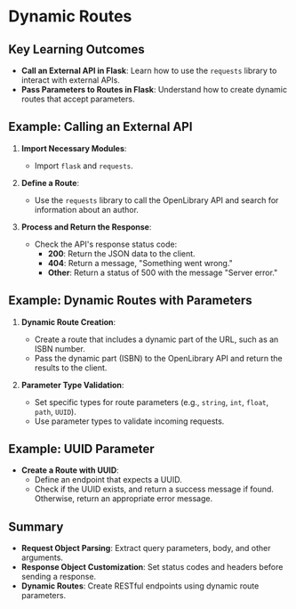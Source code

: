 # Dynamic Routes

## Key Learning Outcomes
- **Call an External API in Flask**: Learn how to use the `requests` library to interact with external APIs.
- **Pass Parameters to Routes in Flask**: Understand how to create dynamic routes that accept parameters.

## Example: Calling an External API
1. **Import Necessary Modules**: 
   - Import `flask` and `requests`.
   
2. **Define a Route**: 
   - Use the `requests` library to call the OpenLibrary API and search for information about an author.
   
3. **Process and Return the Response**: 
   - Check the API's response status code:
     - **200**: Return the JSON data to the client.
     - **404**: Return a message, "Something went wrong."
     - **Other**: Return a status of 500 with the message "Server error."

## Example: Dynamic Routes with Parameters
1. **Dynamic Route Creation**: 
   - Create a route that includes a dynamic part of the URL, such as an ISBN number.
   - Pass the dynamic part (ISBN) to the OpenLibrary API and return the results to the client.

2. **Parameter Type Validation**: 
   - Set specific types for route parameters (e.g., `string`, `int`, `float`, `path`, `UUID`).
   - Use parameter types to validate incoming requests.

## Example: UUID Parameter
- **Create a Route with UUID**: 
  - Define an endpoint that expects a UUID.
  - Check if the UUID exists, and return a success message if found. Otherwise, return an appropriate error message.

## Summary
- **Request Object Parsing**: Extract query parameters, body, and other arguments.
- **Response Object Customization**: Set status codes and headers before sending a response.
- **Dynamic Routes**: Create RESTful endpoints using dynamic route parameters.
